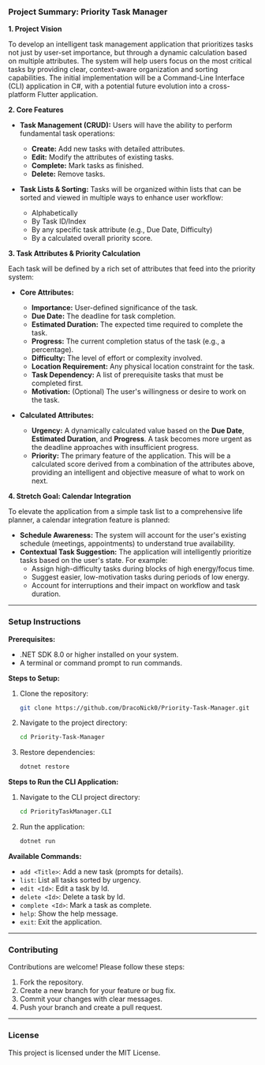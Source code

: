 ### **Project Summary: Priority Task Manager**

**1. Project Vision**

To develop an intelligent task management application that prioritizes tasks not just by user-set importance, but through a dynamic calculation based on multiple attributes. The system will help users focus on the most critical tasks by providing clear, context-aware organization and sorting capabilities. The initial implementation will be a Command-Line Interface (CLI) application in C#, with a potential future evolution into a cross-platform Flutter application.

**2. Core Features**

*   **Task Management (CRUD):** Users will have the ability to perform fundamental task operations:
    *   **Create:** Add new tasks with detailed attributes.
    *   **Edit:** Modify the attributes of existing tasks.
    *   **Complete:** Mark tasks as finished.
    *   **Delete:** Remove tasks.

*   **Task Lists & Sorting:** Tasks will be organized within lists that can be sorted and viewed in multiple ways to enhance user workflow:
    *   Alphabetically
    *   By Task ID/Index
    *   By any specific task attribute (e.g., Due Date, Difficulty)
    *   By a calculated overall priority score.

**3. Task Attributes & Priority Calculation**

Each task will be defined by a rich set of attributes that feed into the priority system:

*   **Core Attributes:**
    *   **Importance:** User-defined significance of the task.
    *   **Due Date:** The deadline for task completion.
    *   **Estimated Duration:** The expected time required to complete the task.
    *   **Progress:** The current completion status of the task (e.g., a percentage).
    *   **Difficulty:** The level of effort or complexity involved.
    *   **Location Requirement:** Any physical location constraint for the task.
    *   **Task Dependency:** A list of prerequisite tasks that must be completed first.
    *   **Motivation:** (Optional) The user's willingness or desire to work on the task.

*   **Calculated Attributes:**
    *   **Urgency:** A dynamically calculated value based on the **Due Date**, **Estimated Duration**, and **Progress**. A task becomes more urgent as the deadline approaches with insufficient progress.
    *   **Priority:** The primary feature of the application. This will be a calculated score derived from a combination of the attributes above, providing an intelligent and objective measure of what to work on next.

**4. Stretch Goal: Calendar Integration**

To elevate the application from a simple task list to a comprehensive life planner, a calendar integration feature is planned:

*   **Schedule Awareness:** The system will account for the user's existing schedule (meetings, appointments) to understand true availability.
*   **Contextual Task Suggestion:** The application will intelligently prioritize tasks based on the user's state. For example:
    *   Assign high-difficulty tasks during blocks of high energy/focus time.
    *   Suggest easier, low-motivation tasks during periods of low energy.
    *   Account for interruptions and their impact on workflow and task duration.

---

### **Setup Instructions**

**Prerequisites:**
- .NET SDK 8.0 or higher installed on your system.
- A terminal or command prompt to run commands.

**Steps to Setup:**
1. Clone the repository:
   ```bash
   git clone https://github.com/DracoNick0/Priority-Task-Manager.git
   ```
2. Navigate to the project directory:
   ```bash
   cd Priority-Task-Manager
   ```
3. Restore dependencies:
   ```bash
   dotnet restore
   ```

**Steps to Run the CLI Application:**
1. Navigate to the CLI project directory:
   ```bash
   cd PriorityTaskManager.CLI
   ```
2. Run the application:
   ```bash
   dotnet run
   ```

**Available Commands:**
- `add <Title>`: Add a new task (prompts for details).
- `list`: List all tasks sorted by urgency.
- `edit <Id>`: Edit a task by Id.
- `delete <Id>`: Delete a task by Id.
- `complete <Id>`: Mark a task as complete.
- `help`: Show the help message.
- `exit`: Exit the application.

---

### **Contributing**

Contributions are welcome! Please follow these steps:
1. Fork the repository.
2. Create a new branch for your feature or bug fix.
3. Commit your changes with clear messages.
4. Push your branch and create a pull request.

---

### **License**

This project is licensed under the MIT License.